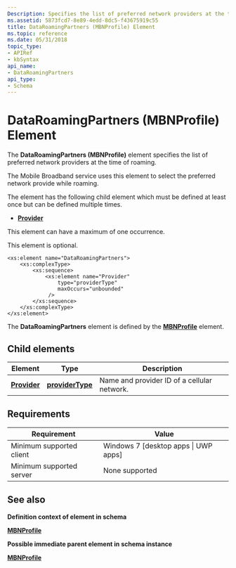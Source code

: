 ```yaml
---
Description: Specifies the list of preferred network providers at the time of roaming.
ms.assetid: 5873fcd7-8e89-4edd-8dc5-f43675919c55
title: DataRoamingPartners (MBNProfile) Element
ms.topic: reference
ms.date: 05/31/2018
topic_type: 
- APIRef
- kbSyntax
api_name: 
- DataRoamingPartners
api_type: 
- Schema
---
```


# DataRoamingPartners (MBNProfile) Element

The **DataRoamingPartners (MBNProfile)** element specifies the list of preferred network providers at the time of roaming.

The Mobile Broadband service uses this element to select the preferred network provide while roaming.

The element has the following child element which must be defined at least once but can be defined multiple times.

-   [**Provider**](schema-provider-dataroamingpartners-element.md)

This element can have a maximum of one occurrence.

This element is optional.

``` syntax
<xs:element name="DataRoamingPartners">
    <xs:complexType>
        <xs:sequence>
            <xs:element name="Provider"
                type="providerType"
                maxOccurs="unbounded"
             />
        </xs:sequence>
    </xs:complexType>
</xs:element>
```

The **DataRoamingPartners** element is defined by the [**MBNProfile**](schema-mbnprofile-element.md) element.

## Child elements



| Element                                                         | Type                                                    | Description                                            |
|-----------------------------------------------------------------|---------------------------------------------------------|--------------------------------------------------------|
| [**Provider**](schema-provider-dataroamingpartners-element.md) | [**providerType**](schema-providertype-complextype.md) | Name and provider ID of a cellular network.<br/> |



## Requirements



| Requirement | Value |
|-------------------------------------|---------------------------------------------------|
| Minimum supported client<br/> | Windows 7 \[desktop apps \| UWP apps\]<br/> |
| Minimum supported server<br/> | None supported<br/>                         |



## See also

<dl> <dt>

**Definition context of element in schema**
</dt> <dt>

[**MBNProfile**](schema-mbnprofile-element.md)
</dt> <dt>

**Possible immediate parent element in schema instance**
</dt> <dt>

[**MBNProfile**](schema-mbnprofile-element.md)
</dt> </dl>

 

 




